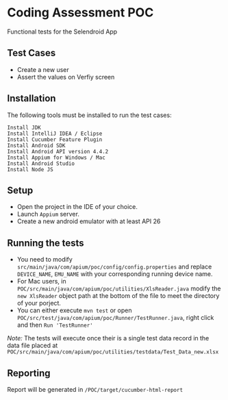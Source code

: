 # Coding Assessment POC

Functional tests for the Selendroid App

## Test Cases

- Create a new user
- Assert the values on Verfiy screen

## Installation

The following tools must be installed to run the test cases:

```
Install JDK
Install IntelliJ IDEA / Eclipse
Install Cucumber Feature Plugin
Install Android SDK
Install Android API version 4.4.2
Install Appium for Windows / Mac
Install Android Studio
Install Node JS
```

## Setup

- Open the project in the IDE of your choice.
- Launch `Appium` server.
- Create a new android emulator with at least API 26

## Running the tests

- You need to modify `src/main/java/com/apium/poc/config/config.properties` and replace `DEVICE_NAME`, `EMU_NAME` with your corresponding running device name.
- For Mac users, in `POC/src/main/java/com/apium/poc/utilities/XlsReader.java` modify the `new XlsReader` object path at the bottom of the file to meet the directory of your porject.
- You can either execute `mvn test` or open `POC/src/test/java/com/apium/poc/Runner/TestRunner.java`, right click and then `Run 'TestRunner'`

_Note:_ The tests will execute once their is a single test data record in the data file placed at `POC/src/main/java/com/apium/poc/utilities/testdata/Test_Data_new.xlsx`

## Reporting

Report will be generated in `/POC/target/cucumber-html-report`
